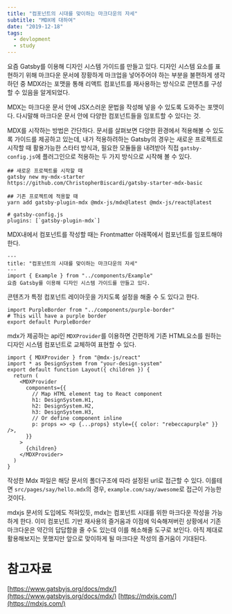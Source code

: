 ```yaml
---
title: "컴포넌트의 시대를 맞이하는 마크다운의 자세"
subtitle: "MDX에 대하여"
date: "2019-12-18"
tags:
  - devlopment
  - study 
---
```


요즘 Gatsby를 이용해 디자인 시스템 가이드를 만들고 있다. 디자인 시스템 요소를 표현하기 위해 마크다운 문서에 장황하게 마크업을 넣어주어야 하는 부분을 불편하게 생각하던 중 MDX라는 포맷을 통해 리액트 컴포넌트를 재사용하는 방식으로 콘텐츠를 구성할 수 있음을 알게되었다.

MDX는 마크다운 문서 안에 JSX스러운 문법을 작성해 넣을 수 있도록 도와주는 포맷이다. 다시말해 마크다운 문서 안에 다양한 컴포넌트들을 임포트할 수 있다는 것.

MDX를 시작하는 방법은 간단하다. 문서를 살펴보면 다양한 환경에서 적용해볼 수 있도록 가이드를 제공하고 있는데, 내가 적용하려하는 Gatsby의 경우는 새로운 프로젝트로 시작할 때 활용가능한 스타터 방식과, 필요한 모듈들을 내려받아 직접  `gatsby-config.js`에 플러그인으로 적용하는 두 가지 방식으로 시작해 볼 수 있다.


```
## 새로운 프로젝트를 시작할 때
gatsby new my-mdx-starter https://github.com/ChristopherBiscardi/gatsby-starter-mdx-basic

## 기존 프로젝트에 적용할 때
yarn add gatsby-plugin-mdx @mdx-js/mdx@latest @mdx-js/react@latest

# gatsby-config.js
plugins: [`gatsby-plugin-mdx`]
```

MDX내에서 컴포넌트를 작성할 때는 Frontmatter 아래쪽에서 컴포넌트를 임포트해야 한다.

```mdx
---
title: "컴포넌트의 시대를 맞이하는 마크다운의 자세"
---
import { Example } from "../components/Example"
요즘 Gatsby를 이용해 디자인 시스템 가이드를 만들고 있다.
```

콘텐츠가 특정 컴포넌트 레이아웃을 가지도록 설정을 해줄 수 도 있다고 한다.

```mdx
import PurpleBorder from "../components/purple-border"
# This will have a purple border
export default PurpleBorder
```

mdx가 제공하는 api인 `MDXProvider`를 이용하면 간편하게 기존 HTML요소를 원하는 디자인 시스템 컴포넌트로 교체하여 표현할 수 있다.

```mdx
import { MDXProvider } from "@mdx-js/react"
import * as DesignSystem from "your-design-system"
export default function Layout({ children }) {
  return (
    <MDXProvider
      components={{
        // Map HTML element tag to React component
        h1: DesignSystem.H1,
        h2: DesignSystem.H2,
        h3: DesignSystem.H3,
        // Or define component inline
        p: props => <p {...props} style={{ color: "rebeccapurple" }} />,
      }}
    >
      {children}
    </MDXProvider>
  )
}
```

작성한 Mdx 파일은 해당 문서의 폴더구조에 따라 설정된 url로 접근할 수 있다. 이를테면
 `src/pages/say/hello.mdx`의 경우, `example.com/say/awesome`로 접근이 가능한 것이다.

mdxjs 문서의 도입에도 적혀있듯, mdx는 컴포넌트 시대를 위한 마크다운 작성을 가능하게 한다. 이미 컴포넌트 기반 재사용의 즐거움과 이점에 익숙해져버린 상황에서 기존 마크다운은 약간의 답답함을 줄 수도 있는데 이를 해소해줄 도구로 보인다. 아직 제대로 활용해보지는 못했지만 앞으로 맞이하게 될 마크다운 작성의 즐거움이 기대된다.

# 참고자료
[https://www.gatsbyjs.org/docs/mdx/](https://www.gatsbyjs.org/docs/mdx/)
[https://mdxjs.com/](https://mdxjs.com/)